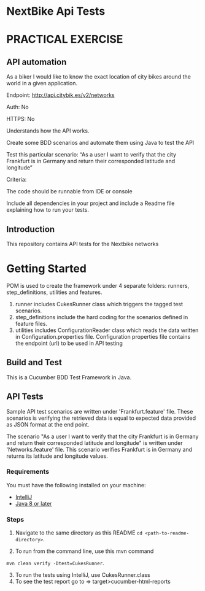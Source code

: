 # NextBike Api Tests

# PRACTICAL EXERCISE

## API automation

As a biker I would like to know the exact location of city bikes around the world in a given application.

Endpoint: http://api.citybik.es/v2/networks

Auth: No

HTTPS: No

Understands how the API works.

Create some BDD scenarios and automate them using Java to test the API

Test this particular scenario: “As a user I want to verify that the city Frankfurt is in Germany and return their corresponded latitude and longitude”

Criteria:

The code should be runnable from IDE or console

Include all dependencies in your project and include a Readme file explaining how to run your tests.

## Introduction
This repository contains API tests for the Nextbike networks

# Getting Started
POM is used to create the framework under 4 separate folders: runners, step_definitions, utilities and features.
1.	runner includes CukesRunner class which triggers the tagged test scenarios.
2.	step_definitions include the hard coding for the scenarios defined in feature files.
3.	utilities includes ConfigurationReader class which reads the data written in Configuration.properties file. 
    Configuration properties file contains the endpoint (url) to be used in API testing 

## Build and Test
This is a Cucumber BDD Test Framework in Java. 

## API Tests
Sample API test scenarios are written under 'Frankfurt.feature' file. 
These scenarios is verifying the retrieved data is equal to expected data provided as JSON format at the end point.

The scenario "As a user I want to verify that the city Frankfurt is in Germany and return their corresponded latitude and longitude"
is written under 'Networks.feature' file. This scenario verifies Frankfurt is in Germany and returns its latitude and longitude values. 

### Requirements
You must have the following installed on your machine:
- [IntelliJ](https://www.jetbrains.com/idea/)
- [Java 8 or later](https://www.java.com/en/download/)

### Steps
1. Navigate to the same directory as this README
`cd <path-to-readme-directory>`.

2. To run from the command line, use this mvn command

`mvn clean verify -Dtest=CukesRunner`.

3. To run the tests using IntelliJ, use CukesRunner.class
4. To see the test report go to => target>cucumber-html-reports
